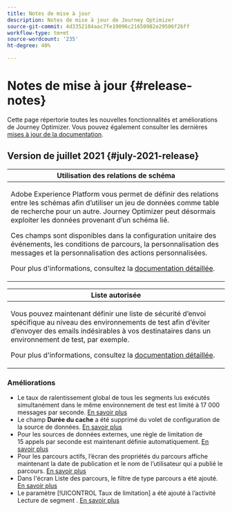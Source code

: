 ```yaml
---
title: Notes de mise à jour
description: Notes de mise à jour de Journey Optimizer
source-git-commit: 4d3352184aac7fe19096c21650982e29506f2bff
workflow-type: tm+mt
source-wordcount: '235'
ht-degree: 40%

---
```



# Notes de mise à jour {#release-notes}

Cette page répertorie toutes les nouvelles fonctionnalités et améliorations de Journey Optimizer.
Vous pouvez également consulter les dernières [mises à jour de la documentation](documentation-updates.md).

## Version de juillet 2021 {#july-2021-release}

<table>
<thead>
<tr>
<th><strong>Utilisation des relations de schéma</strong><br/></th>
</tr>
</thead>
<tbody>
<tr>
<td>
<p>Adobe Experience Platform vous permet de définir des relations entre les schémas afin d’utiliser un jeu de données comme table de recherche pour un autre. Journey Optimizer peut désormais exploiter les données provenant d’un schéma lié.</p>
<p>Ces champs sont disponibles dans la configuration unitaire des événements, les conditions de parcours, la personnalisation des messages et la personnalisation des actions personnalisées.</p>
<p>Pour plus d'informations, consultez la <a href="event/experience-event-schema.md#leverage_schema_relationships">documentation détaillée</a>.</p>
</td>
</tr>
</tbody>
</table>

<table>
<thead>
<tr>
<th><strong>Liste autorisée</strong><br/></th>
</tr>
</thead>
<tbody>
<tr>
<td>
<p>Vous pouvez maintenant définir une liste de sécurité d’envoi spécifique au niveau des environnements de test afin d’éviter d’envoyer des emails indésirables à vos destinataires dans un environnement de test, par exemple.
</p>
<p>Pour plus d'informations, consultez la <a href="allow-list.md">documentation détaillée</a>.</p>
</td>
</tr>
</tbody>
</table>

### Améliorations

* Le taux de ralentissement global de tous les segments lus exécutés simultanément dans le même environnement de test est limité à 17 000 messages par seconde. [En savoir plus](building-journeys/read-segment.md#configuring-segment-trigger-activity)
* Le champ **Durée du cache** a été supprimé du volet de configuration de la source de données. [En savoir plus](datasource/about-data-sources.md)
* Pour les sources de données externes, une règle de limitation de 15 appels par seconde est maintenant définie automatiquement. [En savoir plus](configuration/external-systems.md#capping)
* Pour les parcours actifs, l’écran des propriétés du parcours affiche maintenant la date de publication et le nom de l’utilisateur qui a publié le parcours. [En savoir plus](building-journeys/journey-gs.md#change-properties)
* Dans l&#39;écran Liste des parcours, le filtre de type parcours a été ajouté. [En savoir plus](user-interface.md#section_lgm_hpz_pgb)
* Le paramètre [!UICONTROL Taux de limitation] a été ajouté à l’activité Lecture de segment . [En savoir plus](building-journeys/read-segment.md#configuring-segment-trigger-activity)
